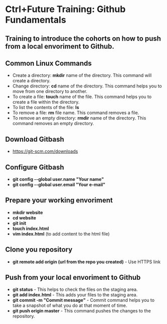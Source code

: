# Ctrl+Future Training: Github Fundamentals  
## Training to introduce the cohorts on how to push from a local envoriment to Github.  
## Common Linux Commands  
- Create a directory: **mkdir** name of the directory. This command will create a directory.
- Change directory: **cd** name of the directory. This command helps you to move from one directory to another.
- To create a file: **touch** name of the file. This command helps you to create a file within the directory.
- To list the contents of the file: **ls**
- To remove a file: **rm** file name. This command removes a file.
- To remove an empty directory: **rmdir** name of the directory. This command removes an empty directory.
## Download Gitbash  
- https://git-scm.com/downloads
## Configure Gitbash  
- **git config --global user.name "Your name"**
- **git config --global user.email "Your e-mail"**
## Prepare your working envoriment  
- **mkdir website**
- **cd website**
- **git init**
- **touch index.html**
- **vim index.html** (to add content to the html file)
## Clone you repository  
- **git remote add origin (url from the repo you created)** - Use HTTPS link
## Push from your local envoriment to Github  
- **git status** - This helps to check the files on the staging area.  
- **git add index.html** - This adds your files to the staging area.
- **git commit -m "Commit message"** - Commit command helps you to take a snapshot of what you do at that moment of time.
- **git push origin master** - This command pushes the changes to the repository. 
